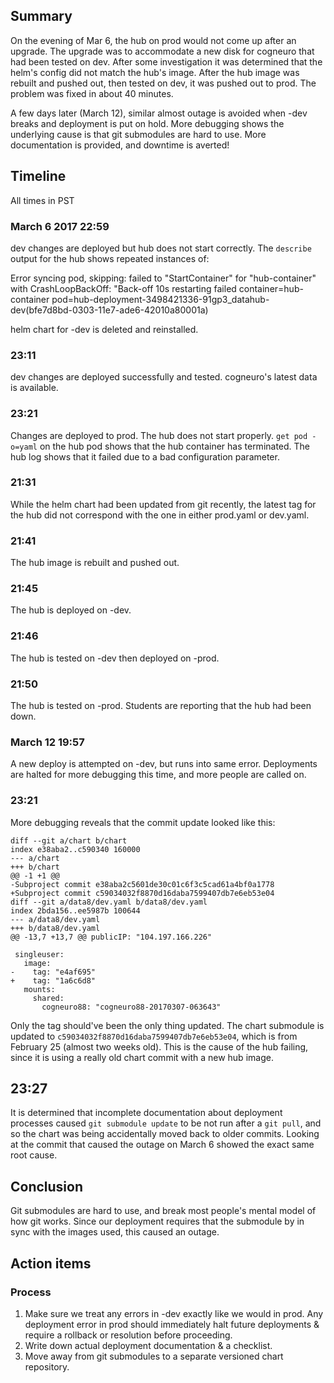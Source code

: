 ## Summary ##

On the evening of Mar 6, the hub on prod would not come up after an upgrade. The upgrade was to accommodate a new disk for cogneuro that had been tested on dev. After some investigation it was determined that the helm's config did not match the hub's image. After the hub image was rebuilt and pushed out, then tested on dev, it was pushed out to prod. The problem was fixed in about 40 minutes.

A few days later (March 12), similar almost outage is avoided when -dev breaks and deployment is put on hold. More debugging shows the underlying cause is that git submodules are hard to use. More documentation is provided, and downtime is averted!

## Timeline ##

All times in PST

### March 6 2017 22:59 ###

dev changes are deployed but hub does not start correctly. The `describe` output for the hub shows repeated instances of:

Error syncing pod, skipping: failed to "StartContainer" for "hub-container" with CrashLoopBackOff: "Back-off 10s restarting failed container=hub-container pod=hub-deployment-3498421336-91gp3_datahub-dev(bfe7d8bd-0303-11e7-ade6-42010a80001a)

helm chart for -dev is deleted and reinstalled.

### 23:11 ###

dev changes are deployed successfully and tested. cogneuro's latest data is available. 

### 23:21 ###

Changes are deployed to prod. The hub does not start properly. `get pod -o=yaml` on the hub pod shows that the hub container has terminated. The hub log shows that it failed due to a bad configuration parameter. 

### 21:31 ###

While the helm chart had been updated from git recently, the latest tag for the hub did not correspond with the one in either prod.yaml or dev.yaml. 

### 21:41 ###

The hub image is rebuilt and pushed out.

### 21:45 ###

The hub is deployed on -dev.

### 21:46 ###

The hub is tested on -dev then deployed on -prod.

### 21:50 ###

The hub is tested on -prod. Students are reporting that the hub had been down.

### March 12 19:57 ##

A new deploy is attempted on -dev, but runs into same error. Deployments are halted for more debugging this time, and more people are called on.

### 23:21 ##

More debugging reveals that the commit update looked like this:

```
diff --git a/chart b/chart
index e38aba2..c590340 160000
--- a/chart
+++ b/chart
@@ -1 +1 @@
-Subproject commit e38aba2c5601de30c01c6f3c5cad61a4bf0a1778
+Subproject commit c59034032f8870d16daba7599407db7e6eb53e04
diff --git a/data8/dev.yaml b/data8/dev.yaml
index 2bda156..ee5987b 100644
--- a/data8/dev.yaml
+++ b/data8/dev.yaml
@@ -13,7 +13,7 @@ publicIP: "104.197.166.226"
 
 singleuser:
   image:
-    tag: "e4af695"
+    tag: "1a6c6d8"
   mounts:
     shared:
       cogneuro88: "cogneuro88-20170307-063643"
```

Only the tag should've been the only thing updated. The chart submodule is updated to `c59034032f8870d16daba7599407db7e6eb53e04`, which is from February 25 (almost two weeks old). This is the cause of the hub failing, since it is using a really old chart commit with a new hub image.

## 23:27 ##

It is determined that incomplete documentation about deployment processes caused `git submodule update` to be not run after a `git pull`, and so the chart was being accidentally moved back to older commits. Looking at the commit that caused the outage on March 6 showed the exact same root cause.

## Conclusion ##

Git submodules are hard to use, and break most people's mental model of how git works. Since our deployment requires that the submodule by in sync with the images used, this caused an outage.

## Action items ##

### Process ###

1. Make sure we treat any errors in -dev exactly like we would in prod. Any deployment error in prod should immediately halt future deployments & require a rollback or resolution before proceeding.
2. Write down actual deployment documentation & a checklist.
3. Move away from git submodules to a separate versioned chart repository.
